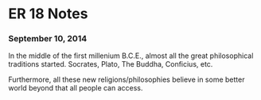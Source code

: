 ER 18 Notes
===========

### September 10, 2014

In the middle of the first millenium B.C.E., almost all the great philosophical traditions started.
Socrates, Plato, The Buddha, Conficius, etc.

Furthermore, all these new religions/philosophies believe in some better world beyond that all people can access.